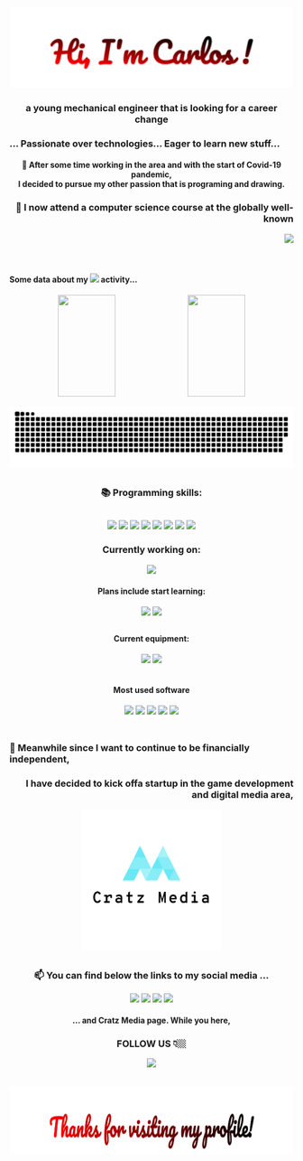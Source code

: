 <!---
cratz92/cratz92 is a ✨ special ✨ repository because its `README.md` (this file) appears on your GitHub profile.
You can click the Preview link to take a look at your changes.
--->

<div align="center">
<div>
    <img src="https://github.com/cratz92/cratz92/blob/main/images/gif/output_tJcH3O.gif"/>
    <h3>a young mechanical engineer that is looking for a career change</h3>
    <h3 align="left"> ... Passionate over technologies...  Eager to learn new stuff... </h3>
    <h4>👀 After some time working in the area and with the start of Covid-19 pandemic,<br>I decided to pursue my other passion that is programing and drawing.</h4>
    <h3 align="right">🌱 I now attend a computer science course at the globally well-known</h3>
    <img align="right" src="https://www.42lisboa.com/wp-content/themes/42lisboa/images/logo42_dark.svg">
</div>

<div>
    <p><br><br><br></p>
</div>

<div align="left">   
    <h4>Some data about my <img src="https://badges.aleen42.com/src/github.svg"/> activity...</h4>
</div>
    
<div>
    <img height="180em" width="45%" src="https://github-readme-stats.vercel.app/api?username=cratz92&show_icons=true&count_private=true&theme=graywhite">
    <img height="180em" width="45%" src="https://github-readme-stats.vercel.app/api/top-langs/?username=cratz92&hide=Makefile&langs_count=10&layout=compact&theme=graywhite">
</div>

   ![Snake animation](https://github.com/cratz92/cratz92/blob/output/github-contribution-grid-snake.svg)

##

<div>
    <h3>📚 Programming skills:</h3><br>
    <img src="https://img.shields.io/badge/HTML5-E34F26?style=for-the-badge&logo=html5&logoColor=white"/>
    <img src="https://img.shields.io/badge/CSS3-1572B6?style=for-the-badge&logo=css3&logoColor=white"/>
    <img src="https://img.shields.io/badge/JavaScript-323330?style=for-the-badge&logo=javascript&logoColor=F7DF1E"/>
    <img src="https://img.shields.io/badge/Bootstrap-563D7C?style=for-the-badge&logo=bootstrap&logoColor=white"/>
    <img src="https://img.shields.io/badge/C%23-239120?style=for-the-badge&logo=c-sharp&logoColor=white"/>
    <img src="https://img.shields.io/badge/C-00599C?style=for-the-badge&logo=c&logoColor=white"/>
    <img src="https://img.shields.io/badge/Shell_Script-121011?style=for-the-badge&logo=gnu-bash&logoColor=white"/>
    <img src="https://img.shields.io/badge/MySQL-00000F?style=for-the-badge&logo=mysql&logoColor=white"/> 
</div>

<div>
    <h3>Currently working on:</h3>
    <img src="https://img.shields.io/badge/Unity-100000?style=for-the-badge&logo=unity&logoColor=white"/>
</div>

<div>
    <h4>Plans include start learning:</h4>
    <img src="https://img.shields.io/badge/Node.js-43853D?style=for-the-badge&logo=node.js&logoColor=white"/>
    <img src="https://img.shields.io/badge/TypeScript-007ACC?style=for-the-badge&logo=typescript&logoColor=white"/>
</div>

##

<div>
    <h4>Current equipment:</h4>
    <img src="https://img.shields.io/badge/Windows-Thinkpad_L13-0078D6?style=for-the-badge&logo=windows&logoColor=white">
    <img src="https://img.shields.io/badge/Intel-Core_i5_10th-0071C5?style=for-the-badge&logo=intel&logoColor=white">
    <h4><br>Most used software</h4>
    <img src="https://img.shields.io/badge/VSCode-07405E?style=for-the-badge&logoColor=white">
    <img src="https://img.shields.io/badge/Steam-000000?style=for-the-badge&logo=steam&logoColor=white">
    <img src="https://img.shields.io/badge/Spotify-1ED760?&style=for-the-badge&logo=spotify&logoColor=white">
    <img src="https://img.shields.io/badge/Unity-100000?style=for-the-badge&logo=unity&logoColor=white"/>
    <img src="https://img.shields.io/badge/Photoshop-0077B5?style=for-the-badge"><br><br>
</div>
  
##

<div>
    <h3 align="left">💸 Meanwhile since I want to continue to be financially independent,<br></h3>
    <h3 align="right">I have decided to <b>kick off</b>a startup in the game development and digital media area,<br></h3>
    <img height="250px" src="https://github.com/cratz92/cratz92/blob/main/images/png/logo1.png">
</div>
    
##    
    
<div>
    <h3>📫 You can find below the links to my social media ...</h3>
    <a href="https://www.instagram.com/caacaa92"><img src="https://img.shields.io/badge/Instagram-E4405F?style=for-the-badge&logo=instagram&logoColor=white"></a>
    <a href="https://www.linkedin.com/in/carlos-leal-0a739968" target="_blank"><img src="https://img.shields.io/badge/LinkedIn-0077B5?style=for-the-badge&logo=linkedin&logoColor=white" target="_blank"></a>
    <a href="https://twitter.com/caacaa92" target="_blank"><img src="https://img.shields.io/badge/Twitter-1DA1F2?style=for-the-badge&logo=twitter&logoColor=white" target="_blank"></a>
    <a href="https://www.facebook.com/cratz92" target="_blank"><img src="https://img.shields.io/badge/Facebook-1877F2?style=for-the-badge&logo=facebook&logoColor=white" target="_blank"></a>
</div>

<div>
    <h4>... and Cratz Media page. While you here,<h3> FOLLOW US 👇🏼</h3></h4>
    <a href="https://www.instagram.com/cratz_media/" target="_blank"><img src="https://img.shields.io/badge/Instagram-E4405F?style=for-the-badge&logo=instagram&logoColor=white" target="_blank"></a><br>
</div>

##
<img height="120" alt="Thanks for visiting my profile!" width="100%" src="https://github.com/cratz92/cratz92/blob/main/images/gif/output_DaeKdr.gif" />
    
</div>

